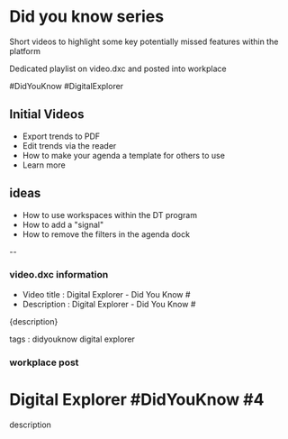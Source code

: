 # Did you know series

Short videos to highlight some key potentially missed features within the platform

Dedicated playlist on video.dxc and posted into workplace

#DidYouKnow #DigitalExplorer


## Initial Videos

- Export trends to PDF
- Edit trends via the reader
- How to make your agenda a template for others to use
- Learn more


## ideas

- How to use workspaces within the DT program
- How to add a "signal"
- How to remove the filters in the agenda dock

--
### video.dxc information
- Video title : Digital Explorer - Did You Know #
- Description : Digital Explorer - Did You Know #

{description}


tags : didyouknow digital explorer

### workplace post

# Digital Explorer #DidYouKnow #4
description